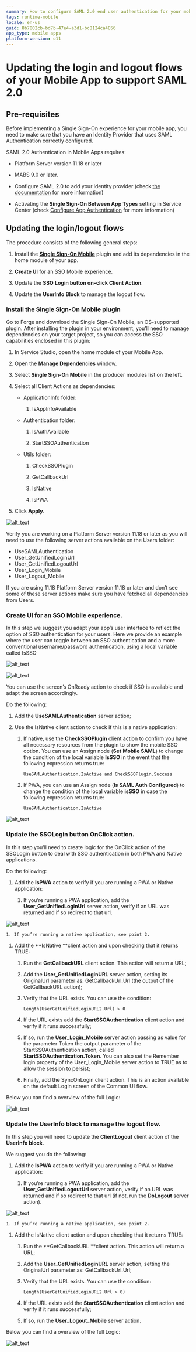 ```yaml
---
summary: How to configure SAML 2.0 end user authentication for your mobile applications.
tags: runtime-mobile
locale: en-us
guid: 8b7802cb-bd7b-47e4-a3d1-bc8124ca4856
app_type: mobile apps
platform-version: o11
---
```


# Updating the login and logout flows of your Mobile App to support SAML 2.0

## Pre-requisites

Before implementing a Single Sign-On experience for your mobile app, you need to make sure that you have an Identity Provider that uses SAML Authentication correctly configured.

SAML 2.0 Authentication in Mobile Apps requires:

* Platform Server version 11.18 or later

* MABS 9.0 or later.

* Configure SAML 2.0 to add your identity provider (check [the documentation](https://success.outsystems.com/Documentation/11/Developing_an_Application/Secure_the_Application/End_Users/End_Users_Authentication/Configure_SAML_2.0_Authentication) for more information)

* Activating the **Single Sign-On Between App Types** setting in Service Center (check [Configure App Authentication](https://success.outsystems.com/Documentation/11/Managing_the_Applications_Lifecycle/Secure_the_Applications/Configure_App_Authentication#configure-app-authentication-settings) for more information)

## Updating the login/logout flows

The procedure consists of the following general steps:

1. Install the [**Single Sign-On Mobile**](https://www.outsystems.com/forge/component-overview/14284/single-sign-on-mobile) plugin and add its dependencies in the home module of your app.

1. **Create UI** for an SSO Mobile experience.

1. Update the **SSO** **Login button on-click Client Action**.

1. Update the **UserInfo** **Block** to manage the logout flow.

### Install the Single Sign-On Mobile plugin

Go to Forge and download the Single Sign-On Mobile, an OS-supported plugin.  After installing the plugin in your environment, you’ll need to manage dependencies on your target project, so you can access the SSO capabilities enclosed in this plugin:

1. In Service Studio, open the home module of your Mobile App.

1. Open the **Manage Dependencies** window.

1. Select **Single Sign-On Mobile** in the producer modules list on the left.

1. Select all Client Actions as dependencies:

    * ApplicationInfo folder:

        1. IsAppInfoAvailable

    * Authentication folder:

        1. IsAuthAvailable

        1. StartSSOAuthentication

    * Utils folder:

        1. CheckSSOPlugin

        1. GetCallbackUrl

        1. IsNative

        1. IsPWA

1. Click **Apply**.

![alt_text](images/mob-saml-sso-1.png "image_tooltip")

Verify you are working on a Platform Server version 11.18 or later as you will need to use the following server actions available on the Users folder:

* UseSAMLAuthentication
* User_GetUnifiedLoginUrl
* User_GetUnifiedLogoutUrl
* User_Login_Mobile
* User_Logout_Mobile

If you are using 11.18 Platform Server version 11.18 or later and don’t see some of these server actions make sure you have fetched all dependencies from Users.

### Create UI for an SSO Mobile experience.

In this step we suggest you adapt your app’s user interface to reflect the option of SSO authentication for your users. Here we provide an example where the user can toggle between an SSO authentication and a more conventional username/password authentication, using a local variable called IsSSO

![alt_text](images/mob-saml-sso-2.png "image_tooltip")

![alt_text](images/mob-saml-sso-3.png "image_tooltip")

You can use the screen’s OnReady action to check if SSO is available and adapt the screen accordingly.

Do the following:

1. Add the **UseSAMLAuthentication** server action;

1. Use the IsNative client action to check if this is a native application:

    1. If native, use the **CheckSSOPlugin** client action to confirm you have all necessary resources from the plugin to show the mobile SSO option.  You can use an Assign node (**Set** **Mobile SAML**) to change the condition of the local variable **IsSSO** in the event that the following expression returns true:

        ```
        UseSAMLAuthentication.IsActive and CheckSSOPlugin.Success
        ```

    1. If PWA, you can use an Assign node (**Is SAML Auth Configured**) to change the condition of the local variable **isSSO** in case the following expression returns true:

        ```
        UseSAMLAuthentication.IsActive
        ```

![alt_text](images/mob-saml-sso-4.png "image_tooltip")

### Update the **SSOLogin** button OnClick action.

In this step you’ll need to create logic for the OnClick action of the SSOLogin button to deal with SSO authentication in both PWA and Native applications.

Do the following:

1. Add the **IsPWA** action to verify if you are running a PWA or Native application:

    1. If you’re running a PWA application, add the **User_GetUnifiedLoginUrl** server action, verify if an URL was returned and if so redirect to that url.


![alt_text](images/mob-saml-sso-5.png "image_tooltip")

    1. If you’re running a native application, see point 2.

1. Add the **IsNative **client action and upon checking that it returns TRUE:

    1. Run the **GetCallbackURL** client action. This action will return a URL;

    1. Add the **User_GetUnifiedLoginURL** server action, setting its OriginalUrl parameter as: GetCallbackUrl.Url (the output of the GetCallbackURL action);

    1. Verify that the URL exists. You can use the condition:

        ```
        Length(UserGetUnifiedLoginURL2.Url) > 0
        ```

    1. If the URL exists add the **StartSSOAuthentication** client action and verify if it runs successfully;

    1. If so, run the **User_Login_Mobile** server action passing as value for the parameter Token the output parameter of the StartSSOAuthentication action, called **StartSSOAuthentication.Token**. You can also set the Remember login property of the User_Login_Mobile server action to TRUE as to allow the session to persist;

    1. Finally, add the SyncOnLogin client action. This is an action available
       on the default Login screen of the Common UI flow.

Below you can find a overview of the full Logic:

![alt_text](images/mob-saml-sso-6.png "image_tooltip")

### Update the **UserInfo** block to manage the logout flow.

In this step you will need to update the **ClientLogout** client action of the
**UserInfo block**.

We suggest you do the following:

1. Add the **IsPWA** action to verify if you are running a PWA or Native
   application:

    1. If you’re running a PWA application, add the **User_GetUnifiedLogoutUrl** server action, verify if an URL was returned and if so redirect to that url (if not, run the **DoLogout** server action).

![alt_text](images/mob-saml-sso-7.png "image_tooltip")

    1. If you’re running a native application, see point 2.

1. Add the IsNative client action and upon checking that it returns TRUE:

    1. Run the **GetCallbackURL **client action. This action will return a URL;

    1. Add the **User_GetUnifiedLoginURL** server action, setting the OriginalUrl parameter as: GetCallbackUrl.Url;

    1. Verify that the URL exists. You can use the condition:

        ```
        Length(UserGetUnifiedLoginURL2.Url > 0)
        ```

    1. If the URL exists add the **StartSSOAuthentication** client action and verify if it runs successfully;

    1. If so, run the **User_Logout_Mobile** server action.

Below you can find a overview of the full Logic:

![alt_text](images/mob-saml-sso-8.png "image_tooltip")
